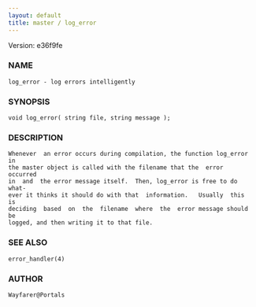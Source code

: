 ```yaml
---
layout: default
title: master / log_error
---
```


Version: e36f9fe




### NAME
    log_error - log errors intelligently


### SYNOPSIS
    void log_error( string file, string message );


### DESCRIPTION
    Whenever  an error occurs during compilation, the function log_error in
    the master object is called with the filename that the  error  occurred
    in  and  the error message itself.  Then, log_error is free to do what‐
    ever it thinks it should do with that  information.   Usually  this  is
    deciding  based  on  the  filename  where  the  error message should be
    logged, and then writing it to that file.


### SEE ALSO
    error_handler(4)


### AUTHOR
    Wayfarer@Portals



